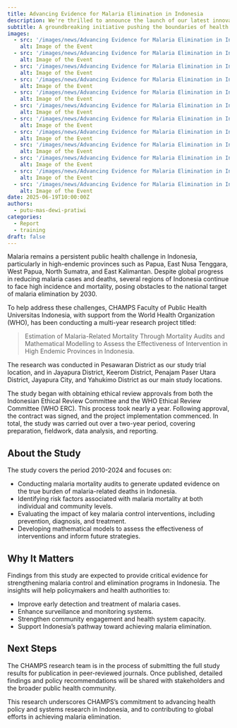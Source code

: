 ```yaml
---
title: Advancing Evidence for Malaria Elimination in Indonesia
description: We're thrilled to announce the launch of our latest innovative project, set to revolutionize the industry.
subtitle: A groundbreaking initiative pushing the boundaries of health.
images:
  - src: '/images/news/Advancing Evidence for Malaria Elimination in Indonesia 1.webp'
    alt: Image of the Event
  - src: '/images/news/Advancing Evidence for Malaria Elimination in Indonesia 2.webp'
    alt: Image of the Event
  - src: '/images/news/Advancing Evidence for Malaria Elimination in Indonesia 3.webp'
    alt: Image of the Event
  - src: '/images/news/Advancing Evidence for Malaria Elimination in Indonesia 4.webp'
    alt: Image of the Event
  - src: '/images/news/Advancing Evidence for Malaria Elimination in Indonesia 5.webp'
    alt: Image of the Event
  - src: '/images/news/Advancing Evidence for Malaria Elimination in Indonesia 6.webp'
    alt: Image of the Event
  - src: '/images/news/Advancing Evidence for Malaria Elimination in Indonesia 7.webp'
    alt: Image of the Event
  - src: '/images/news/Advancing Evidence for Malaria Elimination in Indonesia 8.webp'
    alt: Image of the Event
  - src: '/images/news/Advancing Evidence for Malaria Elimination in Indonesia 9.webp'
    alt: Image of the Event
  - src: '/images/news/Advancing Evidence for Malaria Elimination in Indonesia 10.webp'
    alt: Image of the Event
  - src: '/images/news/Advancing Evidence for Malaria Elimination in Indonesia 11.webp'
    alt: Image of the Event
  - src: '/images/news/Advancing Evidence for Malaria Elimination in Indonesia 12.webp'
    alt: Image of the Event
date: 2025-06-19T10:00:00Z
authors:
  - putu-mas-dewi-pratiwi
categories:
  - Report
  - training
draft: false
---
```


Malaria remains a persistent public health challenge in Indonesia, particularly in high-endemic provinces such as Papua, East Nusa Tenggara, West Papua, North Sumatra, and East Kalimantan. Despite global progress in reducing malaria cases and deaths, several regions of Indonesia continue to face high incidence and mortality, posing obstacles to the national target of malaria elimination by 2030.

To help address these challenges, CHAMPS Faculty of Public Health Universitas Indonesia, with support from the World Health Organization (WHO), has been conducting a multi-year research project titled:

> Estimation of Malaria-Related Mortality Through Mortality Audits and Mathematical Modelling to Assess the Effectiveness of Intervention in High Endemic Provinces in Indonesia.

The research was conducted in Pesawaran District as our study trial location, and in Jayapura District, Keerom District, Penajam Paser Utara District, Jayapura City, and Yahukimo District as our main study locations.

The study began with obtaining ethical review approvals from both the Indonesian Ethical Review Committee and the WHO Ethical Review Committee (WHO ERC). This process took nearly a year. Following approval, the contract was signed, and the project implementation commenced. In total, the study was carried out over a two-year period, covering preparation, fieldwork, data analysis, and reporting.

## About the Study

The study covers the period 2010-2024 and focuses on:
- Conducting malaria mortality audits to generate updated evidence on the true burden of malaria-related deaths in Indonesia.
- Identifying risk factors associated with malaria mortality at both individual and community levels.
- Evaluating the impact of key malaria control interventions, including prevention, diagnosis, and treatment.
- Developing mathematical models to assess the effectiveness of interventions and inform future strategies.

## Why It Matters

Findings from this study are expected to provide critical evidence for strengthening malaria control and elimination programs in Indonesia. The insights will help policymakers and health authorities to:
- Improve early detection and treatment of malaria cases.
- Enhance surveillance and monitoring systems.
- Strengthen community engagement and health system capacity.
- Support Indonesia’s pathway toward achieving malaria elimination.

## Next Steps

The CHAMPS research team is in the process of submitting the full study results for publication in peer-reviewed journals. Once published, detailed findings and policy recommendations will be shared with stakeholders and the broader public health community.

This research underscores CHAMPS’s commitment to advancing health policy and systems research in Indonesia, and to contributing to global efforts in achieving malaria elimination.
